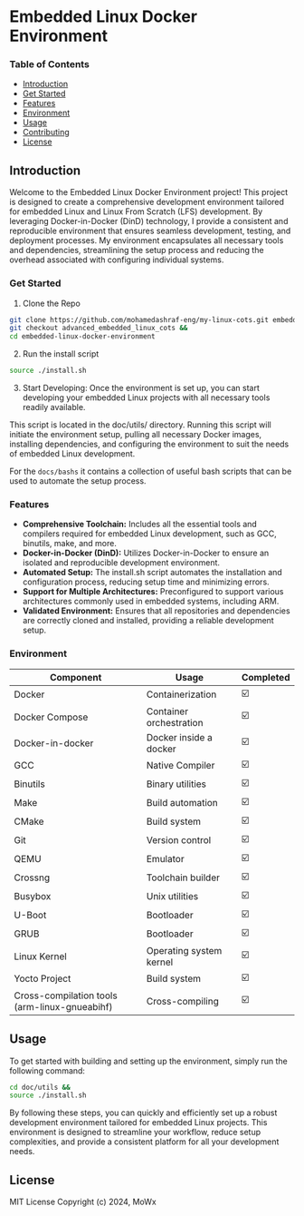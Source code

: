 # Embedded Linux Docker Environment

### Table of Contents
- [Introduction](#Introduction)
- [Get Started](#get-started)
- [Features](#features)
- [Environment](#environment)
- [Usage](#Usage)
- [Contributing](#contributing)
- [License](#license)

## Introduction

Welcome to the Embedded Linux Docker Environment project! This project is designed to create a comprehensive development environment tailored for embedded Linux and Linux From Scratch (LFS) development. By leveraging Docker-in-Docker (DinD) technology, I provide a consistent and reproducible environment that ensures seamless development, testing, and deployment processes. My environment encapsulates all necessary tools and dependencies, streamlining the setup process and reducing the overhead associated with configuring individual systems.

### Get Started 

1. Clone the Repo
```bash
git clone https://github.com/mohamedashraf-eng/my-linux-cots.git embedded-linux-docker-environment/ && 
git checkout advanced_embedded_linux_cots &&
cd embedded-linux-docker-environment
```

2. Run the install script
```bash
source ./install.sh
```

3. Start Developing: Once the environment is set up, you can start developing your embedded Linux projects with all necessary tools readily available.

This script is located in the doc/utils/ directory. Running this script will initiate the environment setup, pulling all necessary Docker images, installing dependencies, and configuring the environment to suit the needs of embedded Linux development.

For the `docs/bashs` it contains a collection of useful bash scripts that can be used to automate the setup process.

### Features
- **Comprehensive Toolchain:** Includes all the essential tools and compilers required for embedded Linux development, such as GCC, binutils, make, and more.
- **Docker-in-Docker (DinD):** Utilizes Docker-in-Docker to ensure an isolated and reproducible development environment.
- **Automated Setup:** The install.sh script automates the installation and configuration process, reducing setup time and minimizing errors.
- **Support for Multiple Architectures:** Preconfigured to support various architectures commonly used in embedded systems, including ARM.
- **Validated Environment:** Ensures that all repositories and dependencies are correctly cloned and installed, providing a reliable development setup.

### Environment
| Component                          | Usage                      | Completed |
|------------------------------------|----------------------------|-----------|
| Docker                             | Containerization           | ☑️         |
| Docker Compose                     | Container orchestration    | ☑️         |
| Docker-in-docker                   | Docker inside a docker     | ☑️         |
| GCC                                | Native Compiler                   | ☑️         |
| Binutils                           | Binary utilities           | ☑️         |
| Make                               | Build automation           | ☑️         |
| CMake                              | Build system               | ☑️         |
| Git                                | Version control            | ☑️         |
| QEMU                               | Emulator                   | ☑️         |
| Crossng                            | Toolchain builder                 | ☑️         |
| Busybox                            | Unix utilities             | ☑️         |
| U-Boot                             | Bootloader                 | ☑️         |
| GRUB                             | Bootloader                 | ☑️         |
| Linux Kernel                       | Operating system kernel    | ☑️         |
| Yocto Project                      | Build system               | ☑️         |
| Cross-compilation tools (arm-linux-gnueabihf) | Cross-compiling       | ☑️         |

## Usage

To get started with building and setting up the environment, simply run the following command:

```bash
cd doc/utils &&
source ./install.sh
```

By following these steps, you can quickly and efficiently set up a robust development environment tailored for embedded Linux projects. This environment is designed to streamline your workflow, reduce setup complexities, and provide a consistent platform for all your development needs.

## License
MIT License Copyright (c) 2024, MoWx
